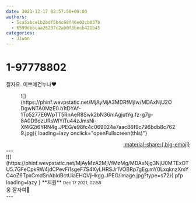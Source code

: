 ```yaml
---
date: 2021-12-17 02:57:50+09:00
authors:
  - 5ca5abce1b2bdf5b4c68f46e02cb037b
  - 6599dbbcaa26237c2ab0f3becb421b45
categories:
  - Jiwon
---
```


# 1-97778802

<div class="post-container" markdown="1">
<div class="content-container md-sidebar__scrollwrap" markdown="1">

잘자요. 이쁘메건누나♥
<figure markdown="1">
![](https://phinf.wevpstatic.net/MjAyMjA3MDRfMjIw/MDAxNjU2ODgwNTA0MzE0.h1tDYAf-1To5277E6WpTT5RnAeR8Swk2bN36mAgjutYg.fz-g7g-8A0D9dzURsWlYiTu44zJmsNi-Xf4G2i6YRN4g.JPEG/e98fc4c069024a7aac86f9c796bdb8c7629.jpg){ loading=lazy onclick="openFullscreen(this)"}
</figure>


</div>
</div>

<div style="text-align: right;" markdown="1">
<a href="https://weverse.io/fromis9/fanpost/1-97778802" style="text-align: right;">:material-share:{.big-emoji}</a>
</div>
---

<div class="comments-container md-sidebar__scrollwrap" markdown="1">
<div class="comment" markdown="1">
<div class='id-container' markdown="1">
![](https://phinf.wevpstatic.net/MjAyMzA2MjVfMzMg/MDAxNjg3NjU0MTExOTU5.7GFeCpkRW4jdCPevFi1sgeF7S4XyLHRSJr1VOBRp7gEg.mY0LxqknzXmYC4oZ6TpxCmdSnAbldBctUiaEHQVjHkgg.JPEG/image.jpg?type=s72){ pfp loading=lazy }
**<span class="artist">지원</span>** <small>Dec 17 2021, 02:58</small><br>
</div>
<div class='comment-body' markdown="1">
웅 잘자여🤍
</div>
</div>
</div>
---
